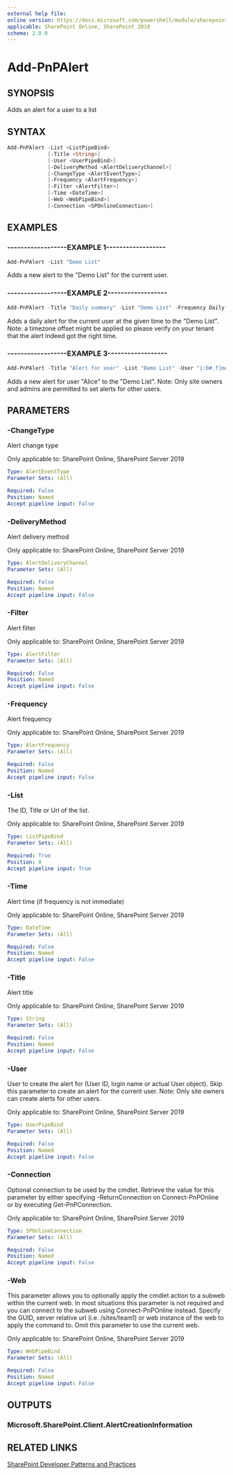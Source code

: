 ```yaml
---
external help file:
online version: https://docs.microsoft.com/powershell/module/sharepoint-pnp/add-pnpalert
applicable: SharePoint Online, SharePoint 2019
schema: 2.0.0
---
```


# Add-PnPAlert

## SYNOPSIS
Adds an alert for a user to a list

## SYNTAX

```powershell
Add-PnPAlert -List <ListPipeBind>
             [-Title <String>]
             [-User <UserPipeBind>]
             [-DeliveryMethod <AlertDeliveryChannel>]
             [-ChangeType <AlertEventType>]
             [-Frequency <AlertFrequency>]
             [-Filter <AlertFilter>]
             [-Time <DateTime>]
             [-Web <WebPipeBind>]
             [-Connection <SPOnlineConnection>]
```

## EXAMPLES

### ------------------EXAMPLE 1------------------
```powershell
Add-PnPAlert -List "Demo List"
```

Adds a new alert to the "Demo List" for the current user.

### ------------------EXAMPLE 2------------------
```powershell
Add-PnPAlert -Title "Daily summary" -List "Demo List" -Frequency Daily -ChangeType All -Time (Get-Date -Hour 11 -Minute 00 -Second 00)
```

Adds a daily alert for the current user at the given time to the "Demo List". Note: a timezone offset might be applied so please verify on your tenant that the alert indeed got the right time.

### ------------------EXAMPLE 3------------------
```powershell
Add-PnPAlert -Title "Alert for user" -List "Demo List" -User "i:0#.f|membership|Alice@contoso.onmicrosoft.com"
```

Adds a new alert for user "Alice" to the "Demo List". Note: Only site owners and admins are permitted to set alerts for other users.

## PARAMETERS

### -ChangeType
Alert change type

Only applicable to: SharePoint Online, SharePoint Server 2019

```yaml
Type: AlertEventType
Parameter Sets: (All)

Required: False
Position: Named
Accept pipeline input: False
```

### -DeliveryMethod
Alert delivery method

Only applicable to: SharePoint Online, SharePoint Server 2019

```yaml
Type: AlertDeliveryChannel
Parameter Sets: (All)

Required: False
Position: Named
Accept pipeline input: False
```

### -Filter
Alert filter

Only applicable to: SharePoint Online, SharePoint Server 2019

```yaml
Type: AlertFilter
Parameter Sets: (All)

Required: False
Position: Named
Accept pipeline input: False
```

### -Frequency
Alert frequency

Only applicable to: SharePoint Online, SharePoint Server 2019

```yaml
Type: AlertFrequency
Parameter Sets: (All)

Required: False
Position: Named
Accept pipeline input: False
```

### -List
The ID, Title or Url of the list.

Only applicable to: SharePoint Online, SharePoint Server 2019

```yaml
Type: ListPipeBind
Parameter Sets: (All)

Required: True
Position: 0
Accept pipeline input: True
```

### -Time
Alert time (if frequency is not immediate)

Only applicable to: SharePoint Online, SharePoint Server 2019

```yaml
Type: DateTime
Parameter Sets: (All)

Required: False
Position: Named
Accept pipeline input: False
```

### -Title
Alert title

Only applicable to: SharePoint Online, SharePoint Server 2019

```yaml
Type: String
Parameter Sets: (All)

Required: False
Position: Named
Accept pipeline input: False
```

### -User
User to create the alert for (User ID, login name or actual User object). Skip this parameter to create an alert for the current user. Note: Only site owners can create alerts for other users.

Only applicable to: SharePoint Online, SharePoint Server 2019

```yaml
Type: UserPipeBind
Parameter Sets: (All)

Required: False
Position: Named
Accept pipeline input: False
```

### -Connection
Optional connection to be used by the cmdlet. Retrieve the value for this parameter by either specifying -ReturnConnection on Connect-PnPOnline or by executing Get-PnPConnection.

Only applicable to: SharePoint Online, SharePoint Server 2019

```yaml
Type: SPOnlineConnection
Parameter Sets: (All)

Required: False
Position: Named
Accept pipeline input: False
```

### -Web
This parameter allows you to optionally apply the cmdlet action to a subweb within the current web. In most situations this parameter is not required and you can connect to the subweb using Connect-PnPOnline instead. Specify the GUID, server relative url (i.e. /sites/team1) or web instance of the web to apply the command to. Omit this parameter to use the current web.

Only applicable to: SharePoint Online, SharePoint Server 2019

```yaml
Type: WebPipeBind
Parameter Sets: (All)

Required: False
Position: Named
Accept pipeline input: False
```

## OUTPUTS

### Microsoft.SharePoint.Client.AlertCreationInformation

## RELATED LINKS

[SharePoint Developer Patterns and Practices](https://aka.ms/sppnp)

